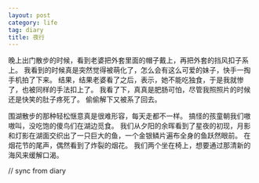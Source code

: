 ```yaml
---
layout: post
category: life
tag: diary
title: 夜行
---
```


晚上出门散步的时候，看到老婆把外套里面的帽子戴上，再把外套的挡风扣子系上。
我看到的时候真是突然觉得被萌化了，怎么会有这么可爱的妹子，快手一掏手机拍了下来。
结果，结果老婆看了之后，表示，她不能吃独食，于是我就惨了，也被同样的手法扣上了。
我看了下，真真是肥肠可怕，尽管我照照片的时候还是快笑的肚子疼死了。
偷偷解下又被系了回去。

围湖散步的那种轻松惬意真是很难形容，每天走都不一样。
搞怪的孩童朝我们嗷嗷叫，没吃饱的傻鸟们在湖边觅食。
我们从夕阳的余晖看到了星夜的初现，月影和灯影在湖面交织出了一只巨大的鱼，一个金银鳞片遍布全身的鱼跃然眼前。
在烟花节的尾声，偶然看到了炸裂的烟花。
我们两个坐在椅上，想要通过那清新的海风来缓解口渴。

// sync from diary
